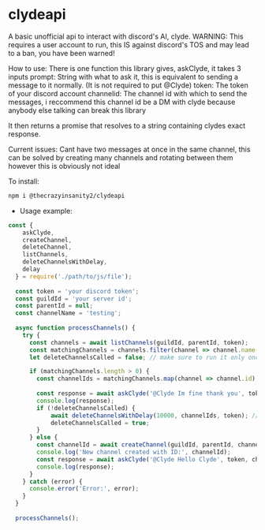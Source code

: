 # clydeapi
A basic unofficial api to interact with discord's AI, clyde.
WARNING: This requires a user account to run, this IS against discord's TOS and may lead to a ban, you have been warned!

How to use:
There is one function this library gives, askClyde, it takes 3 inputs
prompt: String with what to ask it, this is equivalent to sending a message to it normally. (It is not required to put @Clyde)
token: The token of your discord account
channelid: The channel id with which to send the messages, i reccommend this channel id be a DM with clyde because anybody else talking can break this library

It then returns a promise that resolves to a string containing clydes exact response.

Current issues:
Cant have two messages at once in the same channel, this can be solved by creating many channels and rotating between them however this is obviously not ideal

To install:
```bash
npm i @thecrazyinsanity2/clydeapi
```
- Usage example:
```javascript
const {
    askClyde,
    createChannel,
    deleteChannel,
    listChannels,
    deleteChannelsWithDelay,
    delay
  } = require('./path/to/js/file');
  
  const token = 'your discord token';
  const guildId = 'your server id';
  const parentId = null;
  const channelName = 'testing';
  
  async function processChannels() {
    try {
      const channels = await listChannels(guildId, parentId, token);
      const matchingChannels = channels.filter(channel => channel.name === channelName);
      let deleteChannelsCalled = false; // make sure to run it only once

      if (matchingChannels.length > 0) {
        const channelIds = matchingChannels.map(channel => channel.id);
        
        const response = await askClyde('@Clyde Im fine thank you', token, channelIds);
        console.log(response);
        if (!deleteChannelsCalled) {
            await deleteChannelsWithDelay(10000, channelIds, token); // delete channel in 10 seconds
            deleteChannelsCalled = true;
        }
      } else {
        const channelId = await createChannel(guildId, parentId, channelName, token);
        console.log('New channel created with ID:', channelId);
        const response = await askClyde('@Clyde Hello Clyde', token, channelId);
        console.log(response);
      }
    } catch (error) {
      console.error('Error:', error);
    }
  }
  
  processChannels();
```
